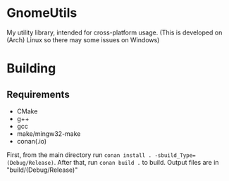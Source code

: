 # GnomeUtils
My utility library, intended for cross-platform usage.
(This is developed on (Arch) Linux so there may some issues on Windows)

# Building
## Requirements
* CMake
* g++
* gcc
* make/mingw32-make
* conan(.io)

First, from the main directory run `conan install . -sbuild_Type=(Debug/Release)`.
After that, run `conan build .` to build. Output files are in "build/(Debug/Release)"
